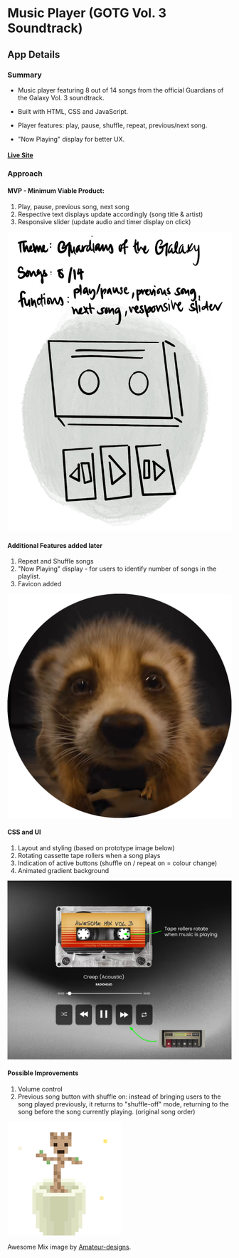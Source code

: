 # Music Player (GOTG Vol. 3 Soundtrack)

## App Details

### Summary

- Music player featuring 8 out of 14 songs from the official Guardians of the Galaxy Vol. 3 soundtrack.

- Built with HTML, CSS and JavaScript.

- Player features: play, pause, shuffle, repeat, previous/next song.

- "Now Playing" display for better UX.

#### [Live Site](https://dororeo.github.io/AwesomeMixVol3/)

### Approach

#### MVP - Minimum Viable Product:

1. Play, pause, previous song, next song
2. Respective text displays update accordingly (song title & artist)
3. Responsive slider (update audio and timer display on click)

![](images/IMG_0506.jpg)

#### Additional Features added later

1. Repeat and Shuffle songs
2. "Now Playing" display - for users to identify number of songs in the playlist.
3. Favicon added

![](images/baby%20rocket.PNG)

#### CSS and UI

1. Layout and styling (based on prototype image below)
2. Rotating cassette tape rollers when a song plays
3. Indication of active buttons (shuffle on / repeat on = colour change)
4. Animated gradient background

![](images/app%20prototype.png)

#### Possible Improvements

1. Volume control
2. Previous song button with shuffle on: instead of bringing users to the song played previously, it returns to "shuffle-off" mode, returning to the song before the song currently playing. (original song order) 


![](images/groot%20gif.gif)

Awesome Mix image by [Amateur-designs](https://www.redbubble.com/people/Amateur-designs/explore?page=1&sortOrder=top%20selling#profile).